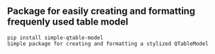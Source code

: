 ## Package for easily creating and formatting frequenly used table model
    pip install simple-qtable-model
    Simple package for creating and formatting a stylized QTableModel
